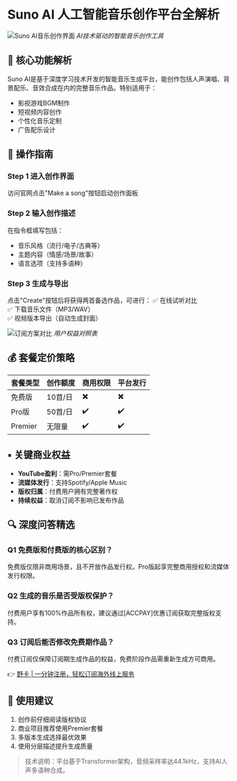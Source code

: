 # Suno AI 人工智能音乐创作平台全解析

![Suno AI音乐创作界面](https://bbtdd.com/wp-content/uploads/img/0479403689.webp)
*AI技术驱动的智能音乐创作工具*

## 🌟 核心功能解析
Suno AI是基于深度学习技术开发的智能音乐生成平台，能创作包括人声演唱、背景配乐、音效合成在内的完整音乐作品。特别适用于：
- 影视游戏BGM制作
- 短视频内容创作
- 个性化音乐定制
- 广告配乐设计

## 🎹 操作指南
### Step 1 进入创作界面
访问官网点击"Make a song"按钮启动创作面板

### Step 2 输入创作描述
在指令框填写包括：
- 音乐风格（流行/电子/古典等）
- 主题内容（情感/场景/故事）
- 语言选项（支持多语种）

### Step 3 生成与导出
点击"Create"按钮后将获得两首备选作品，可进行：
✅ 在线试听对比  
✅ 下载音乐文件（MP3/WAV）  
✅ 视频版本导出（自动生成封面）

![订阅方案对比](https://bbtdd.com/wp-content/uploads/img/08291070.webp)
*用户权益对照表*

## 💰 套餐定价策略
| 套餐类型 | 创作额度 | 商用权限 | 平台发行 |
|---------|---------|---------|---------|
| 免费版  | 10首/日 | ✖️       | ✖️       |
| Pro版   | 50首/日 | ✔️       | ✔️       |
| Premier | 无限量  | ✔️       | ✔️       |

## ▪️ 关键商业权益
- **YouTube盈利**：需Pro/Premier套餐
- **流媒体发行**：支持Spotify/Apple Music
- **版权归属**：付费用户拥有完整著作权
- **持续权益**：取消订阅不影响已发布作品

## 🔍 深度问答精选
### Q1 免费版和付费版的核心区别？
免费版仅限非商用场景，且不开放作品发行权。Pro版起享完整商用授权和流媒体发行权限。

### Q2 生成的音乐是否受版权保护？
付费用户享有100%作品所有权，建议通过[ACCPAY]优惠订阅获取完整版权支持。

### Q3 订阅后能否修改免费期作品？
付费订阅仅保障订阅期生成作品的权益，免费阶段作品需重新生成方可商用。

👉 [野卡 | 一分钟注册，轻松订阅海外线上服务](https://bbtdd.com/yeka)

## 📝 使用建议
1. 创作前仔细阅读版权协议
2. 商业项目推荐使用Premier套餐
3. 多版本生成选择最优效果
4. 使用分层描述提升生成质量

> 技术说明：平台基于Transformer架构，音频采样率达44.1kHz，支持AI人声多语种合成。